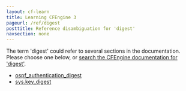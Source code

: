 ```yaml
---
layout: cf-learn
title: Learning CFEngine 3
pageurl: /ref/digest
posttitle: Reference disambiguation for 'digest'
navsection: none
---
```


The term 'digest' could refer to several sections in the documentation. Please choose one below, or
[search the CFEngine documentation for 'digest'](http://cfengine.com/docs/latest/search.html?q=digest).

- [ospf_authentication_digest](http://cfengine.com/docs/latest/reference-promise-types-interfaces.html#ospf_authentication_digest)
- [sys.key_digest](http://cfengine.com/docs/latest/reference-special-variables-sys.html#sys-key_digest)
